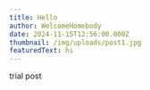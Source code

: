 ```yaml
---
title: Hello
author: WelcomeHomebody
date: 2024-11-15T12:56:00.000Z
thumbnail: /img/uploads/post1.jpg
featuredText: hi
---
```

trial post
